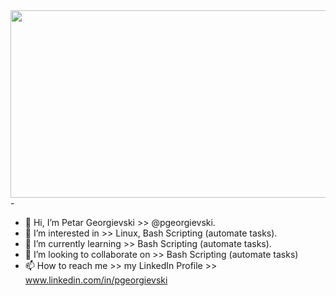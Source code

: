 <div align="center">
  <img src="https://media.giphy.com/media/dWesBcTLavkZuG35MI/giphy.gif" width="600" height="300"/>
</div>- 

- 👋 Hi, I’m Petar Georgievski >> @pgeorgievski.
- 👀 I’m interested in  >> Linux, Bash Scripting (automate tasks).
- 🌱 I’m currently learning >> Bash Scripting (automate tasks).
- 💞️ I’m looking to collaborate on >> Bash Scripting (automate tasks)
- 📫 How to reach me >> my LinkedIn Profile >> www.linkedin.com/in/pgeorgievski

<!---
pgeorgievski/pgeorgievski is a ✨ special ✨ repository because its `README.md` (this file) appears on your GitHub profile.
You can click the Preview link to take a look at your changes.
--->
